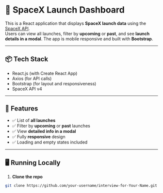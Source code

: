 # 🚀 SpaceX Launch Dashboard

This is a React application that displays **SpaceX launch data** using the [SpaceX API](https://github.com/r-spacex/SpaceX-API).  
Users can view all launches, filter by **upcoming** or **past**, and see **launch details in a modal**. The app is mobile responsive and built with **Bootstrap**.

---

## 📦 Tech Stack

- React.js (with Create React App)
- Axios (for API calls)
- Bootstrap (for layout and responsiveness)
- SpaceX API v4

---

## 🔧 Features

- ✅ List of **all launches**
- ✅ Filter by **upcoming** or **past** launches
- ✅ View **detailed info in a modal**
- ✅ Fully **responsive** design
- ✅ Loading and empty states included

---

## 🖥️ Running Locally

1. **Clone the repo**  
```bash
git clone https://github.com/your-username/interview-for-Your-Name.git
